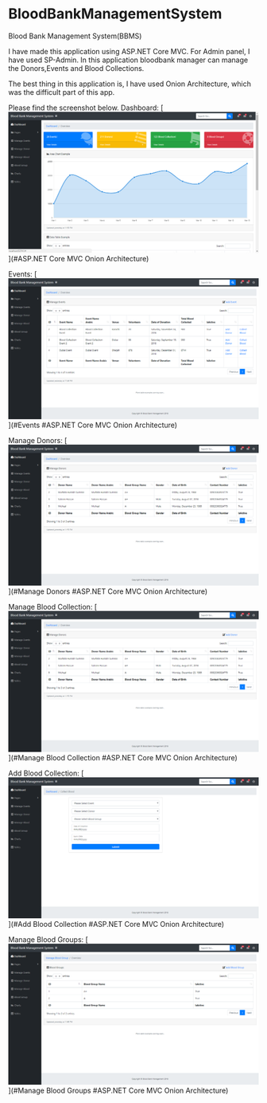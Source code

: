 # BloodBankManagementSystem
Blood Bank Management System(BBMS)

I have made this application using ASP.NET Core MVC. For Admin panel, I have used SP-Admin. In this application bloodbank manager can manage the Donors,Events and Blood Collections.

The best thing in this application is, I have used Onion Architecture, which was the difficult part of this app.

Please find the screenshot below. 
Dashboard: 
[![solarized vim](https://github.com/murtazaae/BloodBankManagementSystem/blob/master/Dashboard.png)](#ASP.NET Core MVC Onion Architecture)

Events:
[![solarized dualmode](https://github.com/murtazaae/BloodBankManagementSystem/blob/master/events.png)](#Events #ASP.NET Core MVC Onion Architecture)

Manage Donors:
[![solarized palette](https://github.com/murtazaae/BloodBankManagementSystem/blob/master/donors.png)](#Manage Donors #ASP.NET Core MVC Onion Architecture)



Manage Blood Collection:
[![solarized dualmode](https://github.com/murtazaae/BloodBankManagementSystem/blob/master/bloodCollection.png)](#Manage Blood Collection #ASP.NET Core MVC Onion Architecture)

Add Blood Collection:
[![solarized palette](https://github.com/murtazaae/BloodBankManagementSystem/blob/master/AddBloodCollection.png)](#Add Blood Collection #ASP.NET Core MVC Onion Architecture)


Manage Blood Groups:
[![solarized dualmode](https://github.com/murtazaae/BloodBankManagementSystem/blob/master/BloodGroups.png)](#Manage Blood Groups #ASP.NET Core MVC Onion Architecture)

